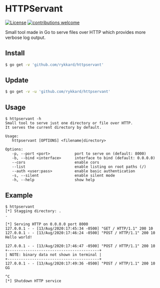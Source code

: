 # HTTPServant
[![License](https://img.shields.io/badge/license-MIT-_red.svg)](https://opensource.org/licenses/MIT)
[![contributions welcome](https://img.shields.io/badge/contributions-welcome-brightgreen.svg?style=flat)](https://github.com/rykkard/httpservant/issues)

Small tool made in Go to serve files over HTTP which provides more verbose log output.

## Install

```bash
$ go get -v 'github.com/rykkard/httpservant'
```

## Update

```bash
$ go get -v -u 'github.com/rykkard/httpservant'
```

## Usage

```
$ httpservant -h
Small tool to serve just one directory or file over HTTP.
It serves the current directory by default.

Usage:
   httpservant [OPTIONS] <filename|directory>

Options:
   -p, --port <port>           port to serve on (default: 8000)
   -b, --bind <interface>      interface to bind (default: 0.0.0.0)
   --cors                      enable cors
   --list                      enable listing on root paths (/)
   --auth <user:pass>          enable basic authentication
   -s, --silent                enable silent mode
   -h, --help                  show help
```
## Example

```
$ httpservant
[*] Stagging directory: .
.

[*] Serving HTTP on 0.0.0.0 port 8000
127.0.0.1 - - [13/Aug/2020:17:45:34 -0500] "GET / HTTP/1.1" 200 10
127.0.0.1 - - [13/Aug/2020:17:46:24 -0500] "POST / HTTP/1.1" 200 10
Hello world!

127.0.0.1 - - [13/Aug/2020:17:46:47 -0500] "POST / HTTP/1.1" 200 10
+-----------------------------------------+
| NOTE: binary data not shown in terminal |
+-----------------------------------------+
127.0.0.1 - - [13/Aug/2020:17:49:36 -0500] "POST / HTTP/1.1" 200 10
GG

^C
[*] Shutdown HTTP service
```

